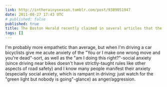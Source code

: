 ```yaml
---
link: http://intherainyseason.tumblr.com/post/9389051947
date: 2011-08-27 17:43 UTC
# published: false
published: true
title: The Boston Herald recently claimed in several articles that the...
tags: []
---
```


I'm probably more empathetic than average, but when I'm driving a car bicyclists give me acute anxiety of the "You or I make one wrong move and you're dead"-sort, as well as the "am I doing this right?"-social anxiety (since driving near bikes doesn't have strictly-taught rules like other aspects of road safety) and I know many people manifest their anxiety (especially social anxiety, which is rampant in driving: just watch for the "green light but nobody is going"-glance) as anger/aggression.
